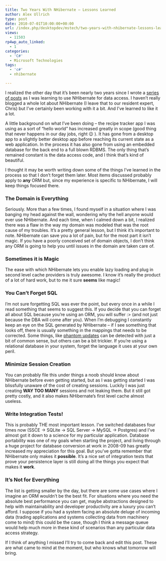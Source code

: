 ```yaml
---
title: Two Years With NHibernate – Lessons Learned
author: Alex Ullrich
type: post
date: 2010-07-01T10:00:00+00:00
url: /index.php/desktopdev/mstech/two-years-with-nhibernate-lessons-learne/
views:
  - 11503
rp4wp_auto_linked:
  - 1
categories:
  - 'C#'
  - Microsoft Technologies
tags:
  - 'c#'
  - nhibernate

---
```

I realized the other day that it&#8217;s been nearly two years since I wrote a [series of posts][1] as I was learning to use NHibernate for data access. I haven&#8217;t really blogged a whole lot about NHibernate (I leave that to our resident expert, Chris) but I&#8217;ve certainly been working with it a bit. And I&#8217;ve learned to like it a lot. 

A little background on what I&#8217;ve been doing &#8211; the recipe tracker app I was using as a sort of &#8220;hello world&#8221; has increased greatly in scope (good thing that never happens in our day jobs, right 😉 ). It has gone from a desktop app to a slightly better desktop app before reaching its current state as a web application. In the process it has also gone from using an embedded database for the back end to a full blown RDBMS. The only thing that&#8217;s remained constant is the data access code, and I think that&#8217;s kind of beautiful.

I thought it may be worth writing down some of the things I&#8217;ve learned in the process so that I don&#8217;t forget them later. Most items discussed probably apply to **any** ORM but, since my experience is specific to NHibernate, I will keep things focused there.

### The Domain is Everything

Seriously. More than a few times, I found myself in a situation where I was banging my head against the wall, wondering why the hell anyone would ever use NHibernate. And each time, when I calmed down a bit, I realized there was a flaw in the way my domain was modeled that was the root cause of my troubles. It&#8217;s a pretty general lesson, but I think it&#8217;s important to note. NHibernate can save you a lot of pain, but for the most part it isn&#8217;t magic. If you have a poorly conceived set of domain objects, I don&#8217;t think any ORM is going to help you until issues in the domain are taken care of.

### Sometimes it is Magic

The ease with which NHibernate lets you enable lazy loading and plug in second level cache providers is truly awesome. I know it&#8217;s really the product of a lot of hard work, but to me it sure **seems** like magic!

### You Can&#8217;t Forget SQL

I&#8217;m not sure forgetting SQL was ever the point, but every once in a while I read something that seems to suggest this. If you decide that you can forget all about SQL because you&#8217;re using an ORM, you will suffer :> (and not just because the DBA will come after you). When I&#8217;m debugging I constantly keep an eye on the SQL generated by NHibernate &#8211; if I see something that looks off, there is usually something in the mappings that needs to be corrected. Some things, like [phantom updates][2] can be detected with just a bit of common sense, but others can be a bit trickier. If you&#8217;re using a relational database in your system, forget the language it uses at your own peril.

### Minimize Session Creation

You can probably file this under things a noob should know about NHibernate before even getting started, but as I was getting started I was blissfully unaware of the cost of creating sessions. Luckily I was just creating **WAY TOO MANY** sessions and not leaking them. But it still got pretty costly, and it also makes NHibernate&#8217;s first level cache almost useless. 

### Write Integration Tests!

This is probably THE most important lesson. I&#8217;ve switched databases four times now (SSCE -> SQLite -> SQL Server -> MySQL -> Postgres) and I&#8217;ve almost got it down to a science for my particular application. Database portability was one of my goals when starting the project, and living through a huge project for database conversion at work in 2008-09 has greatly increased my appreciation for this goal. But you&#8217;ve gotta remember that NHibernate only makes it **possible**. It&#8217;s a nice set of integration tests that prove your persistence layer is still doing all the things you expect that makes it **work**.

### It&#8217;s Not for Everything

The list is getting smaller by the day, but there are some use cases where I imagine an ORM wouldn&#8217;t be the best fit. For situations where you need the absolute best performance you can get, maybe abstractions designed to help with maintainability and developer productivity are a luxury you can&#8217;t afford. I suppose if you had a system facing an absolute deluge of incoming data (trading applications and systems collecting data from machinery come to mind) this could be the case, though I think a message queue would help much more in these kind of scenarios than any particular data access strategy.

If I think of anything I missed I&#8217;ll try to come back and edit this post. These are what came to mind at the moment, but who knows what tomorrow will bring.

 [1]: /index.php/DesktopDev/MSTech/the-path-to-nhibernate-aamp-tdd-part-1-t
 [2]: /index.php/EnterpriseDev/AppServer/quick-and-dirty-enum-mapper-for-fluent-n